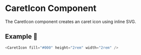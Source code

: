 # CaretIcon Component

The CaretIcon component creates an caret icon using inline SVG.

## Example 🚀

```javascript
<CaretIcon fill="#000" height="2rem" width="2rem" />
```
